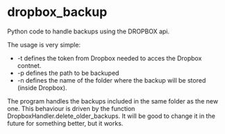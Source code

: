 # dropbox_backup
Python code to handle backups using the DROPBOX api. 

The usage is very simple:
- -t defines the token from Dropbox needed to acces the Dropbox contnet.
- -p defines the path to be backuped
- -n defines the name of the folder where the backup will be stored (inside Dropbox). 

The program handles the backups included in the same folder as the new one. This behaviour is driven by the function DropboxHandler.delete_older_backups. It will be good to change it in the future for something better, but it works. 
